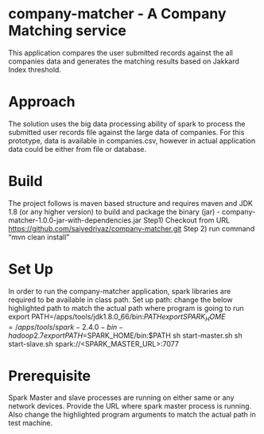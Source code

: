 # company-matcher - A Company Matching service
This application compares the user submitted records against the all companies data and generates the matching results based on 
Jakkard Index threshold.


# Approach
The solution uses the big data processing ability of spark to process the submitted user records file against the large data of companies. For this prototype, data is available in companies.csv, however in actual application data could be either from file or database.

# Build
The project follows is maven based structure and requires maven and JDK 1.8 (or any higher version) to build and package the binary (jar) - company-matcher-1.0.0-jar-with-dependencies.jar 
Step1) Checkout from URL https://github.com/saiyedriyaz/company-matcher.git 
Step 2) run command “mvn clean install”

# Set Up
In order to run the company-matcher application, spark libraries are required to be available in class path. 
Set up path: change the below highlighted path to match the actual path where program is going to run
export PATH=/apps/tools/jdk1.8.0_66/bin:$PATH
export SPARK_HOME=/apps/tools/spark-2.4.0-bin-hadoop2.7
export PATH=$SPARK_HOME/bin:$PATH
sh start-master.sh
sh start-slave.sh spark://<SPARK_MASTER_URL>:7077

# Prerequisite
Spark Master and slave processes are running on either same or any network devices. Provide the URL where spark master process is running. Also change the highlighted program arguments to match the actual path in test machine.
